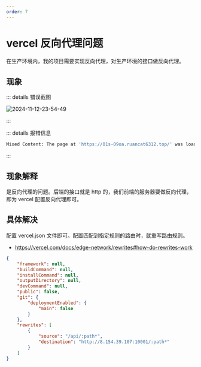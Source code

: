 ```yaml
---
order: 7
---
```


# vercel 反向代理问题

在生产环境内，我的项目需要实现反向代理，对生产环境的接口做反向代理。

## 现象

::: details 错误截图

![2024-11-12-23-54-49](https://gh-img-store.ruan-cat.com/img/2024-11-12-23-54-49.png)

:::

::: details 报错信息

```bash
Mixed Content: The page at 'https://01s-09oa.ruancat6312.top/' was loaded over HTTPS, but requested an insecure XMLHttpRequest endpoint 'http://8.154.39.107:10001/captcha/get'. This request has been blocked; the content must be served over HTTPS.
```

:::

## 现象解释

是反向代理的问题。后端的接口就是 http 的，我们前端的服务器要做反向代理，即为 vercel 配置反向代理即可。

## 具体解决

配置 vercel.json 文件即可。配置匹配到指定规则的路由时，就重写路由规则。

- https://vercel.com/docs/edge-network/rewrites#how-do-rewrites-work

```json
{
	"framework": null,
	"buildCommand": null,
	"installCommand": null,
	"outputDirectory": null,
	"devCommand": null,
	"public": false,
	"git": {
		"deploymentEnabled": {
			"main": false
		}
	},
	"rewrites": [
		{
			"source": "/api/:path*",
			"destination": "http://8.154.39.107:10001/:path*"
		}
	]
}
```

